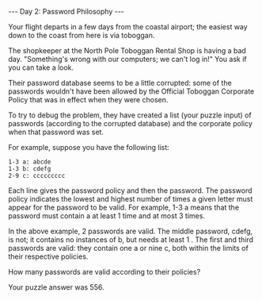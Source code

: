 --- Day 2: Password Philosophy ---

Your flight departs in a few days from the coastal airport; the easiest way down to the coast from here is via toboggan.

The shopkeeper at the North Pole Toboggan Rental Shop is having a bad day. "Something's wrong with our computers; we can't log in!" 
You ask if you can take a look.

Their password database seems to be a little corrupted: some of the passwords wouldn't have been allowed by the Official Toboggan 
Corporate Policy that was in effect when they were chosen.

To try to debug the problem, they have created a list (your puzzle input) of passwords (according to the corrupted database) and 
the corporate policy when that password was set.

For example, suppose you have the following list:
```
1-3 a: abcde
1-3 b: cdefg
2-9 c: ccccccccc
```
Each line gives the password policy and then the password. The password policy indicates the lowest and highest number of times a 
given letter must appear for the password to be valid. For example, 1-3 a means that the password must contain a at least 1 time 
and at most 3 times.

In the above example, 2 passwords are valid. The middle password, cdefg, is not; it contains no instances of b, but needs at least 1
. The first and third passwords are valid: they contain one a or nine c, both within the limits of their respective policies.

How many passwords are valid according to their policies?

Your puzzle answer was 556.
